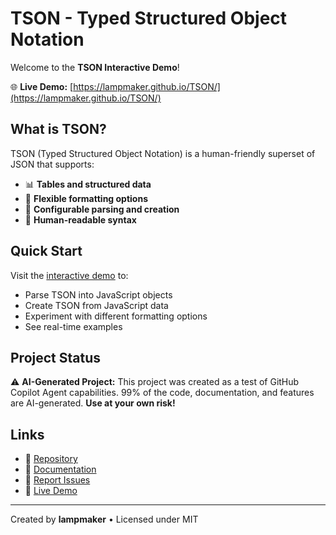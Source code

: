 # TSON - Typed Structured Object Notation

Welcome to the **TSON Interactive Demo**!

🌐 **Live Demo:** [https://lampmaker.github.io/TSON/](https://lampmaker.github.io/TSON/)

## What is TSON?

TSON (Typed Structured Object Notation) is a human-friendly superset of JSON that supports:
- 📊 **Tables and structured data**
- 🎨 **Flexible formatting options** 
- 🔧 **Configurable parsing and creation**
- 📝 **Human-readable syntax**

## Quick Start

Visit the [interactive demo](https://lampmaker.github.io/TSON/) to:
- Parse TSON into JavaScript objects
- Create TSON from JavaScript data
- Experiment with different formatting options
- See real-time examples

## Project Status

⚠️ **AI-Generated Project:** This project was created as a test of GitHub Copilot Agent capabilities. 99% of the code, documentation, and features are AI-generated. **Use at your own risk!**

## Links

- 📁 [Repository](https://github.com/lampmaker/TSON)
- 📖 [Documentation](./README.md)
- 🐛 [Report Issues](https://github.com/lampmaker/TSON/issues)
- 🚀 [Live Demo](https://lampmaker.github.io/TSON/)

---

Created by **lampmaker** • Licensed under MIT
